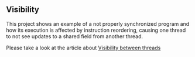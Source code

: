## Visibility

This project shows an example of a not properly synchronized program and how its execution is affected by instruction reordering, causing one thread to not see updates to a shared field from another thread.

Please take a look at the article about [Visibility between threads]

[Visibility between threads]:http://xpadro.blogspot.com.es/2014/08/java-concurrency-tutorial-visibility.html